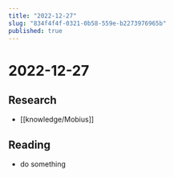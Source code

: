 ```yaml
---
title: "2022-12-27"
slug: "834f4f4f-0321-0b58-559e-b2273976965b"
published: true
---
```


# 2022-12-27

## Research

- [[knowledge/Mobius]]

## Reading

- do something